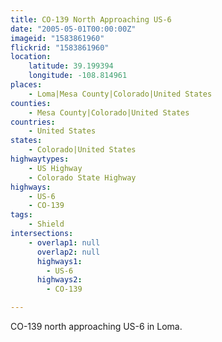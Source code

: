 ```yaml
---
title: CO-139 North Approaching US-6
date: "2005-05-01T00:00:00Z"
imageid: "1583861960"
flickrid: "1583861960"
location:
    latitude: 39.199394
    longitude: -108.814961
places:
    - Loma|Mesa County|Colorado|United States
counties:
    - Mesa County|Colorado|United States
countries:
    - United States
states:
    - Colorado|United States
highwaytypes:
    - US Highway
    - Colorado State Highway
highways:
    - US-6
    - CO-139
tags:
    - Shield
intersections:
    - overlap1: null
      overlap2: null
      highways1:
        - US-6
      highways2:
        - CO-139

---
```

CO-139 north approaching US-6 in Loma.